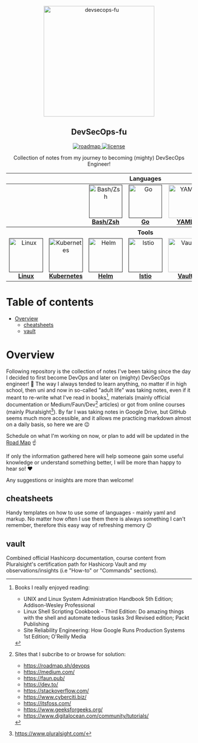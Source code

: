 <p align="center">
  <img width="300px" src="https://github.com/mpiotrak/DevSecOps-fu/blob/main/_screenshots/devsecops.png" align="center" alt="devsecops-fu">
  <h2 align="center">DevSecOps-fu</h2>
</p>

<p align="center">
  <a href="https://github.com/mpiotrak/DevSecOps-fu/projects/1">
    <img alt="roadmap" src="https://img.shields.io/badge/ROAD-MAP-blue" />
  </a>
  <a href="https://github.com/mpiotrak/DevSecOps-fu//blob/main/LICENSE">
    <img alt="license" src="https://img.shields.io/github/license/mpiotrak/DevSecOps-fu" />
  </a>
</p>

<p align="center">Collection of notes from my journey to becoming (mighty) DevSecOps Engineer!</p>

<p align="center">
<table>
    <tr>
      <th colspan="7">Languages</th>
    </tr>
  <tbody>
    <tr>
      <td></td>
      <td></td>
      <td align="center"><a href=""><img src="https://www.vectorlogo.zone/logos/gnu_bash/gnu_bash-icon.svg" alt="Bash/Zsh" width="90px;" height="90px;"><br /><b>Bash/Zsh</b></a></td>
      <td align="center"><a href=""><img src="https://www.vectorlogo.zone/logos/golang/golang-icon.svg" alt="Go" width="90px;" height="90px;"><br /><b>Go</b></a></td>
      <td align="center"><a href="cheatsheets/yaml-cheatsheet.yaml"><img src="https://www.vectorlogo.zone/logos/yaml/yaml-icon.svg" alt="YAML" width="90px;" height="90px;"><br /><b>YAML</b></a></td>
      <td align="center"><a href="cheatsheets/markdown-cheatsheet.md"><img src="https://www.vectorlogo.zone/logos/markdown-here/markdown-here-icon.svg" alt="Markdown" width="90px;" height="90px;"><br /><b>Markdown</b></a></td>
      <td></td>
    </tr>
    <tr>
      <th colspan="7">Tools</th>
    </tr>
    <tr>
      <td align="center"><a href=""><img src="https://www.vectorlogo.zone/logos/linux/linux-icon.svg" alt="Linux" width="92px;" height="92px;"><br /><b>Linux</b></a></td>
      <td align="center"><a href=""><img src="https://www.vectorlogo.zone/logos/kubernetes/kubernetes-icon.svg" alt="Kubernetes" width="92px;" height="92px;"><br /><b>Kubernetes</b></a></td>
      <td align="center"><a href=""><img src="https://www.vectorlogo.zone/logos/helmsh/helmsh-icon.svg" alt="Helm" width="92px;" height="92px;"><br /><b>Helm</b></a></td>
      <td align="center"><a href=""><img src="https://www.vectorlogo.zone/logos/istioio/istioio-icon.svg" alt="Istio" width="92px;" height="92px;"><br /><b>Istio</b></a></td>
      <td align="center"><a href="vault/README.md"><img src="https://www.vectorlogo.zone/logos/vaultproject/vaultproject-icon.svg" alt="Vault" width="92px;" height="92px;"><br /><b>Vault</b></a></td>
      <td align="center"><a href="vault/README.md"><img src="https://www.vectorlogo.zone/logos/terraformio/terraformio-icon.svg" alt="Terraform" width="92px;" height="92px;"><br /><b>Terraform</b></a></td>
      <td align="center"><a href="vault/README.md"><img src="https://www.vectorlogo.zone/logos/git-scm/git-scm-icon.svg" alt="Git" width="92px;" height="92px;"><br /><b>Git</b></a></td>
    </tr>
  </tbody>
</table>
</p>

<!-- https://www.vectorlogo.zone/logos/docker/docker-icon.svg -->

# Table of contents

- [Overview](#paragraph1)
  - [cheatsheets](#paragraph1.1)
  - [vault](#paragraph1.2)


# Overview <a name="paragraph1"> </a>

Following repository is the collection of notes I've been taking since the day I decided to first become DevOps and later on (mighty) DevSecOps engineer! :ninja: The way I always tended to learn anything, no matter if in high school, then uni and now in so-called "adult life" was taking notes, even if it meant to re-write what I've read in books[^1], materials (mainly official documentation or Medium/Faun/Dev[^2] articles) or got from online courses (mainly Pluralsight[^3]). By far I was taking notes in Google Drive, but GitHub seems much more accessible, and it allows me practicing markdown almost on a daily basis, so here we are :wink:

Schedule on what I'm working on now, or plan to add will be updated in the [Road Map](https://github.com/mpiotrak/DevSecOps-fu/projects/1) :point_up:

If only the information gathered here will help someone gain some useful knowledge or understand something better, I will be more than happy to hear so! :heart:

Any suggestions or insights are more than welcome!


## cheatsheets

Handy templates on how to use some of languages - mainly yaml and markup. No matter how often I use them there is always something I can't remember, therefore this easy way of refreshing memory :wink:


## vault

Combined official Hashicorp documentation, course content from Pluralsight's certification path for Hashicorp Vault and my observations/insights (i.e "How-to" or "Commands" sections).



[^1]: Books I really enjoyed reading:
    - UNIX and Linux System Administration Handbook 5th Edition; Addison-Wesley Professional
    - Linux Shell Scripting Cookbook - Third Edition: Do amazing things with the shell and automate tedious tasks 3rd Revised edition; Packt Publishing
    - Site Reliability Engineering: How Google Runs Production Systems 1st Edition; O'Reilly Media
[^2]: Sites that I subcribe to or browse for solution:
    - https://roadmap.sh/devops
    - https://medium.com/
    - https://faun.pub/
    - https://dev.to/
    - https://stackoverflow.com/
    - https://www.cyberciti.biz/
    - https://itsfoss.com/
    - https://www.geeksforgeeks.org/
    - https://www.digitalocean.com/community/tutorials/
[^3]: https://www.pluralsight.com/
